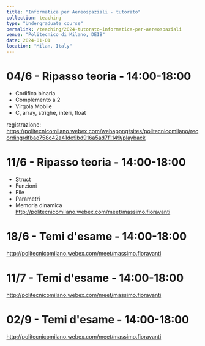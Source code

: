 ```yaml
---
title: "Informatica per Aereospaziali - tutorato"
collection: teaching
type: "Undergraduate course"
permalink: /teaching/2024-tutorato-informatica-per-aereospaziali
venue: "Politecnico di Milano, DEIB"
date: 2024-01-01
location: "Milan, Italy"
---
```



04/6 - Ripasso teoria - 14:00-18:00
======
* Codifica binaria
* Complemento a 2
* Virgola Mobile
* C, array, strighe, interi, float

registrazione:
https://politecnicomilano.webex.com/webappng/sites/politecnicomilano/recording/dfbae758c42a41de9bd916a5ad7f1149/playback

11/6 - Ripasso teoria - 14:00-18:00
======
* Struct
* Funzioni
* File
* Parametri
* Memoria dinamica
http://politecnicomilano.webex.com/meet/massimo.fioravanti

18/6 - Temi d'esame - 14:00-18:00
======
http://politecnicomilano.webex.com/meet/massimo.fioravanti

11/7 - Temi d'esame - 14:00-18:00
======
http://politecnicomilano.webex.com/meet/massimo.fioravanti

02/9 - Temi d'esame - 14:00-18:00
======
http://politecnicomilano.webex.com/meet/massimo.fioravanti
